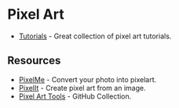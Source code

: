 # Pixel Art

- [Tutorials](https://web.archive.org/web/20250730134304/https://saint11.art/blog/pixel-art-tutorials/) - Great collection of pixel art tutorials.

## Resources

- [PixelMe](https://pixel-me.tokyo/en/) - Convert your photo into pixelart.
- [PixelIt](https://giventofly.github.io/pixelit/) - Create pixel art from an image.
- [Pixel Art Tools](https://github.com/collections/pixel-art-tools) - GitHub Collection.
